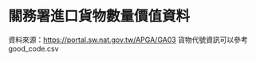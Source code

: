 關務署進口貨物數量價值資料
==========================

資料來源：https://portal.sw.nat.gov.tw/APGA/GA03
貨物代號資訊可以參考 good_code.csv
